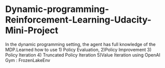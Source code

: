 # Dynamic-programming-Reinforcement-Learning-Udacity-Mini-Project
In the dynamic programming setting, the agent has full knowledge of the MDP.Learned how to use 1) Policy Evaluation, 2)Policy Improvement 3) Policy Iteration 4) Truncated Policy Iteration 5)Value Iteration using OpenAI Gym : FrozenLakeEnv
